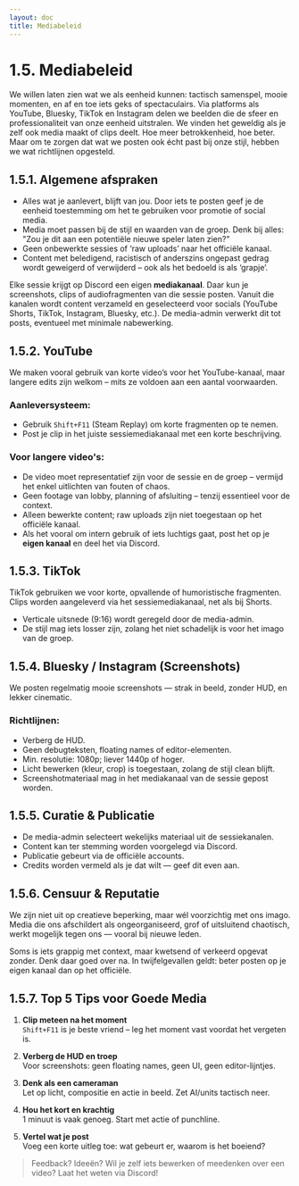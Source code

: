 ```yaml
---
layout: doc
title: Mediabeleid
---
```


# 1.5. Mediabeleid


We willen laten zien wat we als eenheid kunnen: tactisch samenspel, mooie momenten, en af en toe iets geks of spectaculairs. Via platforms als YouTube, Bluesky, TikTok en Instagram delen we beelden die de sfeer en professionaliteit van onze eenheid uitstralen. We vinden het geweldig als je zelf ook media maakt of clips deelt. Hoe meer betrokkenheid, hoe beter. Maar om te zorgen dat wat we posten ook écht past bij onze stijl, hebben we wat richtlijnen opgesteld.

## 1.5.1. Algemene afspraken
- Alles wat je aanlevert, blijft van jou. Door iets te posten geef je de eenheid toestemming om het te gebruiken voor promotie of social media.
- Media moet passen bij de stijl en waarden van de groep. Denk bij alles: "Zou je dit aan een potentiële nieuwe speler laten zien?"
- Geen onbewerkte sessies of ‘raw uploads’ naar het officiële kanaal.
- Content met beledigend, racistisch of anderszins ongepast gedrag wordt geweigerd of verwijderd – ook als het bedoeld is als ‘grapje’.

Elke sessie krijgt op Discord een eigen **mediakanaal**. Daar kun je screenshots, clips of audiofragmenten van die sessie posten. Vanuit die kanalen wordt content verzameld en geselecteerd voor socials (YouTube Shorts, TikTok, Instagram, Bluesky, etc.). De media-admin verwerkt dit tot posts, eventueel met minimale nabewerking.


## 1.5.2. YouTube

We maken vooral gebruik van korte video’s voor het YouTube-kanaal, maar langere edits zijn welkom – mits ze voldoen aan een aantal voorwaarden.

### Aanleversysteem:
- Gebruik `Shift+F11` (Steam Replay) om korte fragmenten op te nemen.
- Post je clip in het juiste sessiemediakanaal met een korte beschrijving.

### Voor langere video's:
- De video moet representatief zijn voor de sessie en de groep – vermijd het enkel uitlichten van fouten of chaos.
- Geen footage van lobby, planning of afsluiting – tenzij essentieel voor de context.
- Alleen bewerkte content; raw uploads zijn niet toegestaan op het officiële kanaal.
- Als het vooral om intern gebruik of iets luchtigs gaat, post het op je **eigen kanaal** en deel het via Discord.

## 1.5.3. TikTok

TikTok gebruiken we voor korte, opvallende of humoristische fragmenten.  
Clips worden aangeleverd via het sessiemediakanaal, net als bij Shorts.

- Verticale uitsnede (9:16) wordt geregeld door de media-admin.
- De stijl mag iets losser zijn, zolang het niet schadelijk is voor het imago van de groep.

## 1.5.4. Bluesky / Instagram (Screenshots)

We posten regelmatig mooie screenshots — strak in beeld, zonder HUD, en lekker cinematic.

### Richtlijnen:

- Verberg de HUD.
- Geen debugteksten, floating names of editor-elementen.
- Min. resolutie: 1080p; liever 1440p of hoger.
- Licht bewerken (kleur, crop) is toegestaan, zolang de stijl clean blijft.
- Screenshotmateriaal mag in het mediakanaal van de sessie gepost worden.

## 1.5.5. Curatie & Publicatie

- De media-admin selecteert wekelijks materiaal uit de sessiekanalen.
- Content kan ter stemming worden voorgelegd via Discord.
- Publicatie gebeurt via de officiële accounts.
- Credits worden vermeld als je dat wilt — geef dit even aan.

## 1.5.6. Censuur & Reputatie

We zijn niet uit op creatieve beperking, maar wél voorzichtig met ons imago.  Media die ons afschildert als ongeorganiseerd, grof of uitsluitend chaotisch, werkt mogelijk tegen ons — vooral bij nieuwe leden.

Soms is iets grappig met context, maar kwetsend of verkeerd opgevat zonder. Denk daar goed over na. In twijfelgevallen geldt: beter posten op je eigen kanaal dan op het officiële.

## 1.5.7. Top 5 Tips voor Goede Media

1. **Clip meteen na het moment**  
   `Shift+F11` is je beste vriend – leg het moment vast voordat het vergeten is.

2. **Verberg de HUD en troep**  
   Voor screenshots: geen floating names, geen UI, geen editor-lijntjes.

3. **Denk als een cameraman**  
   Let op licht, compositie en actie in beeld. Zet AI/units tactisch neer.

4. **Hou het kort en krachtig**  
   1 minuut is vaak genoeg. Start met actie of punchline.

5. **Vertel wat je post**  
   Voeg een korte uitleg toe: wat gebeurt er, waarom is het boeiend?

> Feedback? Ideeën? Wil je zelf iets bewerken of meedenken over een video? Laat het weten via Discord!